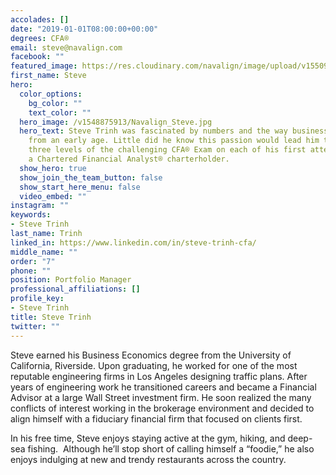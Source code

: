 ```yaml
---
accolades: []
date: "2019-01-01T08:00:00+00:00"
degrees: CFA®
email: steve@navalign.com
facebook: ""
featured_image: https://res.cloudinary.com/navalign/image/upload/v1550964332/Navalign_Steve.jpg
first_name: Steve
hero:
  color_options:
    bg_color: ""
    text_color: ""
  hero_image: /v1548875913/Navalign_Steve.jpg
  hero_text: Steve Trinh was fascinated by numbers and the way businesses operate
    from an early age. Little did he know this passion would lead him to pass all
    three levels of the challenging CFA® Exam on each of his first attempts, to become
    a Chartered Financial Analyst® charterholder.
  show_hero: true
  show_join_the_team_button: false
  show_start_here_menu: false
  video_embed: ""
instagram: ""
keywords:
- Steve Trinh
last_name: Trinh
linked_in: https://www.linkedin.com/in/steve-trinh-cfa/
middle_name: ""
order: "7"
phone: ""
position: Portfolio Manager
professional_affiliations: []
profile_key:
- Steve Trinh
title: Steve Trinh
twitter: ""
---
```

Steve earned his Business Economics degree from the University of California, Riverside. Upon graduating, he worked for one of the most reputable engineering firms in Los Angeles designing traffic plans. After years of engineering work he transitioned careers and became a Financial Advisor at a large Wall Street investment firm. He soon realized the many conflicts of interest working in the brokerage environment and decided to align himself with a fiduciary financial firm that focused on clients first.

In his free time, Steve enjoys staying active at the gym, hiking, and deep-sea fishing.  Although he’ll stop short of calling himself a “foodie,” he also enjoys indulging at new and trendy restaurants across the country.